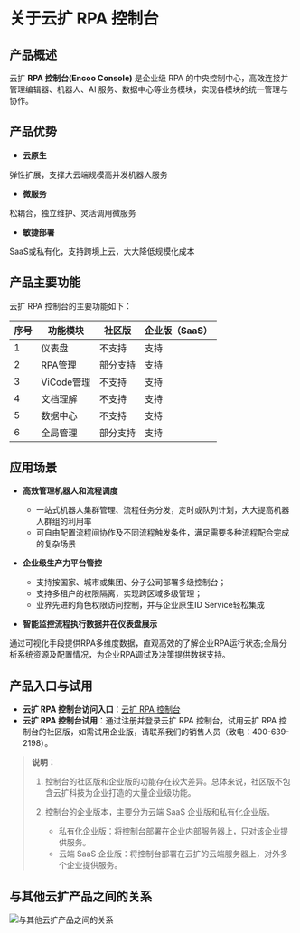 # 关于云扩 RPA 控制台

## 产品概述

云扩 **RPA 控制台(Encoo Console)** 是企业级 RPA 的中央控制中心，高效连接并管理编辑器、机器人、AI 服务、数据中心等业务模块，实现各模块的统一管理与协作。

## 产品优势

- **云原生**

弹性扩展，支撑大云端规模高并发机器人服务

- **微服务**

松耦合，独立维护、灵活调用微服务

- **敏捷部署**

SaaS或私有化，支持跨境上云，大大降低规模化成本

## 产品主要功能

云扩 RPA 控制台的主要功能如下：

序号 | 功能模块 | 社区版 | 企业版（SaaS）
---------|----------|---------|---------
 1 | 仪表盘 | 不支持| 支持
 2 | RPA管理 | 部分支持| 支持
 3 | ViCode管理 | 不支持| 支持
 4 | 文档理解 | 不支持| 支持
 5 | 数据中心 | 不支持| 支持
 6 | 全局管理 | 部分支持| 支持

## 应用场景

- **高效管理机器人和流程调度**

    - 一站式机器人集群管理、流程任务分发，定时或队列计划，大大提高机器人群组的利用率
    - 可自由配置流程间协作及不同流程触发条件，满足需要多种流程配合完成的复杂场景

- **企业级生产力平台管控**

    - 支持按国家、城市或集团、分子公司部署多级控制台；​
    - 支持多租户的权限隔离，实现跨区域多级管理；​
    - 业界先进的角色权限访问控制，并与企业原生ID Service轻松集成

- **智能监控流程执行数据并在仪表盘展示**

通过可视化手段提供RPA多维度数据，直观高效的了解企业RPA运行状态;全局分析系统资源及配置情况，为企业RPA调试及决策提供数据支持。
## 产品入口与试用

- **云扩 RPA 控制台访问入口**：[云扩 RPA 控制台](https://console.encoo.com/)
- **云扩 RPA 控制台试用**：通过注册并登录云扩 RPA 控制台，试用云扩 RPA 控制台的社区版，如需试用企业版，请联系我们的销售人员（致电：400-639-2198）。

> **说明：**
>
> 1. 控制台的社区版和企业版的功能存在较大差异。总体来说，社区版不包含云扩科技为企业打造的大量企业级功能。
> 2. 控制台的企业版本，主要分为云端 SaaS 企业版和私有化企业版。
>
>    - 私有化企业版：将控制台部署在企业内部服务器上，只对该企业提供服务。
>    - 云端 SaaS 企业版：将控制台部署在云扩的云端服务器上，对外多个企业提供服务。

## 与其他云扩产品之间的关系

![与其他云扩产品之间的关系](https://docimages.blob.core.chinacloudapi.cn/images/Studio/productviewconsole20210520.png)
